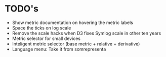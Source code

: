 # TODO's

- Show metric documentation on hovering the metric labels
- Space the ticks on log scale
- Remove the scale hacks when D3 fixes Symlog scale in other ten years
- Metric selector for small devices
- Inteligent metric selector (base metric + relative + derivative)
- Language menu: Take it from somrepresenta



